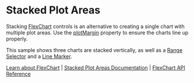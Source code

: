 Stacked Plot Areas
=============

Stacking [FlexChart](https://www.grapecity.com/wijmo/api/classes/wijmo_chart.flexchart.html) controls is an alternative to creating a single chart with multiple plot areas. Use the [plotMargin](https://www.grapecity.com/wijmo/api/classes/wijmo_chart.flexchart.html#plotmargin) property to ensure the charts line up properly.

This sample shows three charts are stacked vertically, as well as a [Range Selector](https://www.grapecity.com/wijmo/api/classes/wijmo_chart_interaction.rangeselector.html) and a [Line Marker](https://www.grapecity.com/wijmo/api/classes/wijmo_chart.linemarker.html).

[Learn about FlexChart](https://www.grapecity.com/wijmo-flexchart) | [Stacked Plot Areas Documentation](https://www.grapecity.com/wijmo/docs/Topics/Chart/Advanced/Plot-Areas) | [FlexChart API Reference](https://www.grapecity.com/wijmo/api/classes/wijmo_chart.flexchart.html)